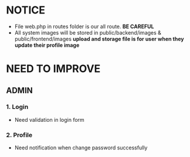 # NOTICE 
- File web.php in routes folder is our all route. **BE CAREFUL**
- All system images will be stored in public/backend/images & public/frontend/images **upload and storage file is for user when they update their profile image**
# NEED TO IMPROVE
## ADMIN
### 1. Login 
- Need validation in login form

### 2. Profile
- Need notification when change password successfully 


